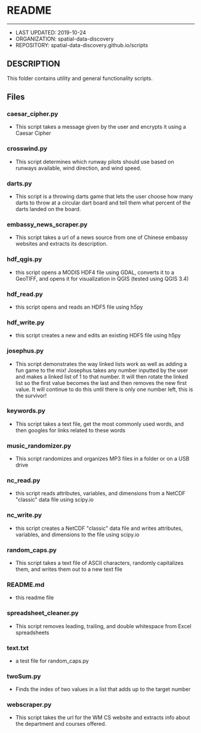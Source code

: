 # README
--------
* LAST UPDATED: 2019-10-24
* ORGANIZATION: spatial-data-discovery
* REPOSITORY: spatial-data-discovery.github.io/scripts

## DESCRIPTION
This folder contains utility and general functionality scripts.

## Files

### caesar_cipher.py
* This script takes a message given by the user and encrypts it using a Caesar Cipher

### crosswind.py
* This script determines which runway pilots should use based on runways available, wind direction, and wind speed.

### darts.py
* This script is a throwing darts game that lets the user choose how many darts to throw at a circular dart board
  and tell them what percent of the darts landed on the board.

### embassy_news_scraper.py
* This script takes a url of a news source from one of Chinese embassy websites and extracts its description.

### hdf_qgis.py
* this script opens a MODIS HDF4 file using GDAL, converts it to a GeoTIFF, and opens it for visualization in QGIS (tested using QGIS 3.4)

### hdf_read.py
* this script opens and reads an HDF5 file using h5py

### hdf_write.py
* this script creates a new and edits an existing HDF5 file using h5py

### josephus.py
* This script demonstrates the way linked lists work as well as adding a fun game to the mix!
  Josephus takes any number inputted by the user and makes a linked list of 1 to that number.
  It will then rotate the linked list so the first value becomes the last and then removes the
  new first value. It will continue to do this until there is only one number left, this is the survivor!

### keywords.py
* This script takes a text file, get the most commonly used words, and then googles for links related to these words

### music_randomizer.py
* This script randomizes and organizes MP3 files in a folder or on a USB drive

### nc_read.py
* this script reads attributes, variables, and dimensions from a NetCDF "classic" data file using scipy.io

### nc_write.py
* this script creates a NetCDF "classic" data file and writes attributes, variables, and dimensions to the file using scipy.io

### random_caps.py
* This script takes a text file of ASCII characters, randomly capitalizes them,
  and writes them out to a new text file

### README.md
* this readme file

### spreadsheet_cleaner.py
* This script removes leading, trailing, and double whitespace from Excel spreadsheets

### text.txt
* a test file for random_caps.py

### twoSum.py
* Finds the index of two values in a list that adds up to the target number

### webscraper.py
* This script takes the url for the WM CS website and extracts info about the department and courses offered.
